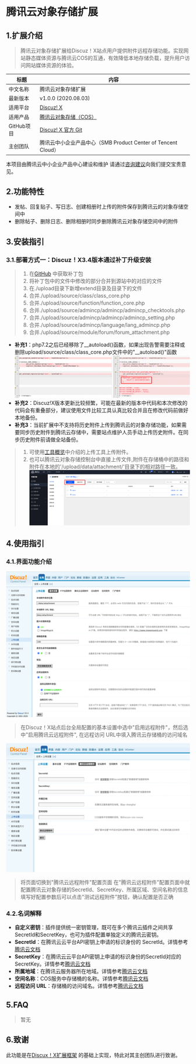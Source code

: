 # 腾讯云对象存储扩展

## 1.扩展介绍
> 腾讯云对象存储扩展给Discuz！X站点用户提供附件远程存储功能。实现网站静态媒体资源与腾讯云COS的互通，有效降低本地存储负载，提升用户访问网站媒体资源的体验。

| 标题       | 内容                                                         |
| ---------- | ------------------------------------------------------------ |
| 中文名称     | 腾讯云对象存储扩展                                         |
| 最新版本   | v1.0.0 (2020.08.03)                                           |
| 适用平台 | [Discuz! X](https://www.discuz.net) |
| 适用产品 | [腾讯云对象存储（COS）](https://cloud.tencent.com/product/cos)      |
| GitHub项目| [Discuz! X 官方 Git ](https://gitee.com/ComsenzDiscuz/DiscuzX) |
| 主创团队   | 腾讯云中小企业产品中心（SMB Product Center of Tencent Cloud）  
本项目由腾讯云中小企业产品中心建设和维护
请通过[咨询建议](https://support.qq.com/products/164613)向我们提交宝贵意见。

## 2.功能特性

- 发帖、回复贴子、写日志、创建相册时上传的附件保存到腾讯云的对象存储空间中
- 删除帖子、删除日志、删除相册时同步删除腾讯云对象存储空间中的附件

## 3.安装指引

### 3.1.部署方式一：Discuz！X3.4版本通过补丁升级安装
> 1. 在[GitHub](https://github.com/Tencent-Cloud-Plugins/tencentcloud-discuzx-plugin-cos) 中获取补丁包
> 2. 将补丁包中的文件中修改的部分合并到源站中的对应的文件
> 3. 在./upload目录下新增extend目录及目录下的文件
> 4. 合并./upload/source/class/class_core.php
> 5. 合并./upload/source/function/function_core.php
> 6. 合并./upload/source/admincp/admincp/admincp_checktools.php
> 7. 合并./upload/source/admincp/admincp/admincp_setting.php
> 8. 合并./upload/source/admincp/language/lang_admincp.php
> 9. 合并./upload/source/module/forum/forum_attachment.php

- **补充1**：php7.2之后已经移除了__autoload()函数，如果出现告警需要注释或删除upload/source/class/class_core.php文件中的"__autoload()"函数
![](./images/cos3.png)
- **补充2**：Discuz!X版本更新比较频繁，可能在最新的版本中代码和本次修改的代码会有重叠部分，建议使用文件比较工具认真比较合并且在修改代码前做好本地备份。
- **补充3**：当前扩展中不支持将历史附件上传到腾讯云的对象存储功能，如果需要同步历史附件到腾讯云存储中，需要站点维护人员手动上传历史附件。在同步历史附件前请做全站备份。
> 1. 可使用[工具概览](https://cloud.tencent.com/document/product/436/6242)中介绍的上传工具上传附件。
> 2. 也可以腾讯云对象存储控制台中直接上传文件,附件在存储桶中的路径和附件在本地的'/upload/data/attachment/'目录下的相对路径一致。
![](./images/cos4.png)
## 4.使用指引

### 4.1.界面功能介绍

![](./images/cos1.png)
> 在Discuz！X站点后台全局配置的基本设置中选中"启用远程附件"，然后选中"启用腾讯云远程附件", 在远程访问 URL中填入腾讯云存储桶的访问域名

![](./images/cos2.png)
> 将页面切换到"腾讯云远程附件"配置页面
> 在"腾讯云远程附件"配置页面中就配置腾讯云对象存储的SecretId、SecretKey、所属区域、空间名称的信息
> 填写好配置参数后可以点击"测试远程附件"按钮，确认配置是否正确

### 4.2.名词解释
- **自定义密钥**：插件提供统一密钥管理，既可在多个腾讯云插件之间共享SecretId和SecretKey，也可为插件配置单独定义的腾讯云密钥。
- **SecretId**：在腾讯云云平台API密钥上申请的标识身份的 SecretId。详情参考[腾讯云文档](https://cloud.tencent.com/document/product)
- **SecretKey**：在腾讯云云平台API密钥上申请的标识身份的SecretId对应的SecretKey。详情参考[腾讯云文档](https://cloud.tencent.com/document/product)
- **所属地域**：在腾讯云服务器所在地域。详情参考[腾讯云文档](https://cloud.tencent.com/document/product/457/44232)
- **空间名称**：COS服务中存储桶的名称。详情参考[腾讯云文档](https://cloud.tencent.com/document/product/436/41153)
- **远程访问 URL**：存储桶的访问域名。详情参考[腾讯云文档](https://cloud.tencent.com/document/product/436/6224)

## 5.FAQ

> 暂无
## 6.致谢

此功能是在[Discux！X扩展框架](https://www.discuz.net/thread-3334048-1-1.html) 的基础上实现，特此对其主创团队进行致谢。